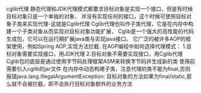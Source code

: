 cglib代理
静态代理和JDK代理模式都要求目标对象是实现一个接口，但是有时候目标对象只是一个单独的对象，
并没有实现任何的接口，这个时候可使用目标对象子类来实现代理-这就是Cglib代理
Cglib代理也叫作子类代理，它是在内存中构建一个子类对象从而实现对目标对象功能扩展，
Cglib是一个强大的高性能的代码生成包，它可以在运行期扩展java类与实现java接口。
它广泛的被许多AOP的框架使用，例如Spring AOP,实现方法拦截.
在AOP编程中如何选择代理模式：
    1.目标对象需要实现接口，用JDK代理
    2.目标对象不需要实现接口，用Cglib代理
Cglib包的底层是通过使用字节码处理框架ASM来转换字节码并生成新的类
使用前需要引入cglib的jar文件
在内存中动态构建子类，注意代理的类不能为final,否则报错java.lang.IllegalArgumentException:
目标对象的方法如果为final/static,那么就不会被拦截，即不会执行目标对象额外的业务方法